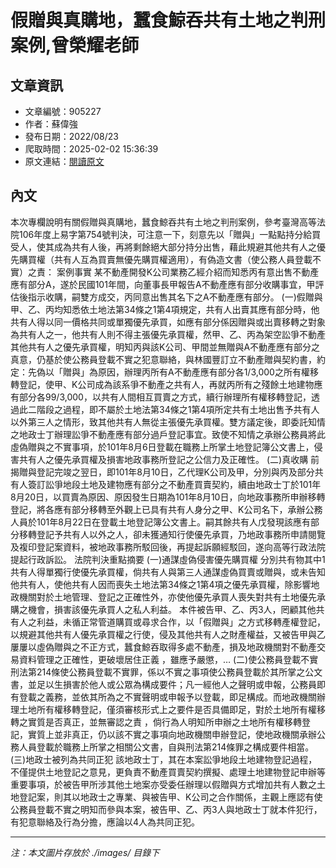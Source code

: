 # 假贈與真購地，蠶食鯨吞共有土地之判刑案例,曾榮耀老師

## 文章資訊
- 文章編號：905227
- 作者：蘇偉強
- 發布日期：2022/08/23
- 爬取時間：2025-02-02 15:36:39
- 原文連結：[閱讀原文](https://real-estate.get.com.tw/Columns/detail.aspx?no=905227)

## 內文
本次專欄說明有關假贈與真購地，蠶食鯨吞共有土地之判刑案例，參考臺灣高等法院106年度上易字第754號判決，可注意一下，刻意先以「贈與」一點點持分給買受人，使其成為共有人後，再將剩餘絕大部分持分出售，藉此規避其他共有人之優先購買權（共有人互為買賣無優先購買權適用），有偽造文書（使公務人員登載不實）之責：
案例事實
某不動產開發K公司業務乙經介紹而知悉丙有意出售不動產應有部分A，遂於民國101年間，向董事長甲報告A不動產應有部分收購事宜，甲評估後指示收購，嗣雙方成交，丙同意出售其名下之A不動產應有部分。
 (一)假贈與
甲、乙、丙均知悉依土地法第34條之1第4項規定，共有人出賣其應有部分時，他共有人得以同一價格共同或單獨優先承買，如應有部分係因贈與或出賣移轉之對象為共有人之一，他共有人則不得主張優先承買權，然甲、乙、丙為架空訟爭不動產其他共有人之優先承買權，明知丙與該K公司、甲間並無贈與A不動產應有部分之真意，仍基於使公務員登載不實之犯意聯絡，與林國豐訂立不動產贈與契約書，約定：先偽以「贈與」為原因，辦理丙所有A不動產應有部分各1/3,000之所有權移轉登記，使甲、K公司成為該系爭不動產之共有人，再就丙所有之殘餘土地建物應有部分各99/3,000，以共有人間相互買賣之方式，續行辦理所有權移轉登記，透過此二階段之過程，即不屬於土地法第34條之1第4項所定共有土地出售予共有人以外第三人之情形，致其他共有人無從主張優先承買權。雙方議定後，即委託知情之地政士丁辦理訟爭不動產應有部分過戶登記事宜。致使不知情之承辦公務員將此虛偽贈與之不實事項，於101年8月6日登載在職務上所掌土地登記簿公文書上，侵害共有人之優先承買權及損害地政事務所登記之公信力及正確性。
 (二)真收購
前揭贈與登記完竣之翌日，即101年8月10日，乙代理K公司及甲，分別與丙及部分共有人簽訂訟爭地段土地及建物應有部分之不動產買賣契約，續由地政士丁於101年8月20日，以買賣為原因、原因發生日期為101年8月10日，向地政事務所申辦移轉登記，將各應有部分移轉至外觀上已具有共有人身分之甲、K公司名下，承辦公務人員於101年8月22日在登載土地登記簿公文書上。嗣其餘共有人戊發現該應有部分移轉登記予共有人以外之人，卻未獲通知行使優先承買，乃地政事務所申請閱覽及複印登記案資料，被地政事務所駁回後，再提起訴願經駁回，遂向高等行政法院提起行政訴訟。
法院判決重點摘要
 (一)通謀虛偽侵害優先購買權
分別共有物其中1共有人得單獨行使優先承買權，倘共有人與第三人通謀虛偽買賣或贈與，或未告知他共有人，使他共有人因而喪失土地法第34條之1第4項之優先承買權，除影響地政機關對於土地管理、登記之正確性外，亦使他優先承買人喪失對共有土地優先承購之機會，損害該優先承買人之私人利益。
本件被告甲、乙、丙3人，罔顧其他共有人之利益，未循正常管道購買或尋求合作，以「假贈與」之方式移轉產權登記，以規避其他共有人優先承買權之行使，侵及其他共有人之財產權益，又被告甲與乙屢屢以虛偽贈與之不正方式，蠶食鯨吞取得多處不動產，損及地政機關對不動產交易資料管理之正確性，更破壞居住正義 ，雖應予嚴懲，…
 (二)使公務員登載不實
刑法第214條使公務員登載不實罪，係以不實之事項使公務員登載於其所掌之公文書，並足以生損害於他人或公眾為構成要件；凡一經他人之聲明或申報，公務員即有登載之義務，並依其所為之不實聲明或申報予以登載，即足構成。而地政機關辦理土地所有權移轉登記，僅須審核形式上之要件是否具備即足，對於土地所有權移轉之實質是否真正，並無審認之責 ，倘行為人明知所申辦之土地所有權移轉登記，實質上並非真正，仍以該不實之事項向地政機關申辦登記，使地政機關承辦公務人員登載於職務上所掌之相關公文書，自與刑法第214條罪之構成要件相當。
 (三)地政士被列為共同正犯
該地政士丁，其在本案訟爭地段土地建物登記過程，不僅提供土地登記之意見，更負責不動產買賣契約撰擬、處理土地建物登記申辦等重要事項，於被告甲所涉其他土地案亦受委任辦理以假贈與方式增加共有人數之土地登記案，則其以地政士之專業、與被告甲、K公司之合作關係，主觀上應認有使公務員登載不實之明知而參與本案，被告甲、乙、丙3人與地政士丁就本件犯行，有犯意聯絡及行為分擔，應論以4人為共同正犯。

---
*注：本文圖片存放於 ./images/ 目錄下*
